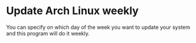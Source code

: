 # Update Arch Linux weekly

You can specify on which day of the week you want to update your system and this program will do it weekly.
